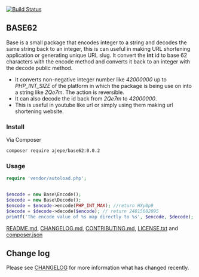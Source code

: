 [![Build Status](https://travis-ci.org/ajepe/base62.svg?branch=master)](https://travis-ci.org/ajepe/base62)
## BASE62 
Base is a small package that encodes integer to a string and decodes the same string back to an integer, this is can useful in making  URL shortening application or generating unique URL slug. It convert the __int__ id to base 62 characters with the encode method and converts it back to an integer with the decode public method.

* It converts non-negative integer number like _42000000_  up to _PHP\_INT\_SIZE_ of the platform in which the package is being use on into a string like _2Qe7m_. The action is reversible.
* It can also decode the id back from _2Qe7m_ to _42000000_.
* This is useful in youtube like url or simply using them making url shortening website.


### Install

Via Composer
``` bash
composer require ajepe/base62:0.0.2
```

### Usage

``` php
require 'vendor/autoload.php';


$encode = new Base\Encode();
$decode = new Base\Decode();
$encode = $encode->encode(PHP_INT_MAX); //return HXy0p9
$decode = $decode->decode($encode); // return 24815682095
printf('The encode value of %s map directly to %s', $encode, $decode);

```
[README.md](README.md), [CHANGELOG.md](CHANGELOG.md), [CONTRIBUTING.md](CONTRIBUTING.md), [LICENSE.txt](LICENSE) and [composer.json](composer.json)

## Change log

Please see [CHANGELOG](CHANGELOG.md) for more information what has changed recently.
